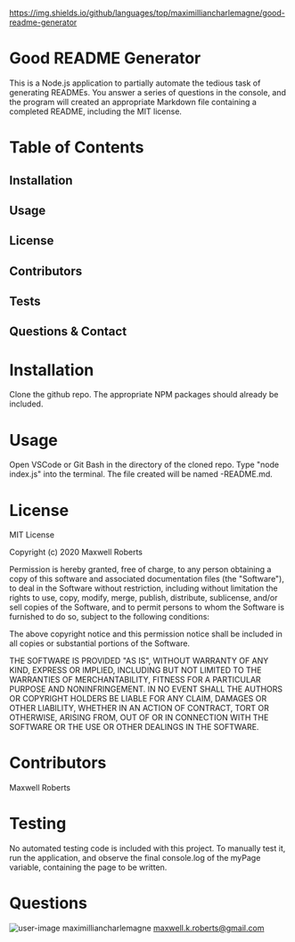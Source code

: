 https://img.shields.io/github/languages/top/maximilliancharlemagne/good-readme-generator
 
# Good README Generator
 
This is a Node.js application to partially automate the tedious task of generating READMEs. You answer a series of questions in the console, and the program will created an appropriate Markdown file containing a completed README, including the MIT license.
 
# Table of Contents
## Installation
## Usage
## License
## Contributors
## Tests
## Questions & Contact
 
# Installation
Clone the github repo. The appropriate NPM packages should already be included.
 
# Usage
Open VSCode or Git Bash in the directory of the cloned repo. Type "node index.js" into the terminal. The file created will be named <repo-name>-README.md.
 
# License
MIT License

Copyright (c) 2020 Maxwell Roberts

Permission is hereby granted, free of charge, to any person obtaining a copy
of this software and associated documentation files (the "Software"), to deal
in the Software without restriction, including without limitation the rights
to use, copy, modify, merge, publish, distribute, sublicense, and/or sell
copies of the Software, and to permit persons to whom the Software is
furnished to do so, subject to the following conditions:

The above copyright notice and this permission notice shall be included in all
copies or substantial portions of the Software.

THE SOFTWARE IS PROVIDED "AS IS", WITHOUT WARRANTY OF ANY KIND, EXPRESS OR
IMPLIED, INCLUDING BUT NOT LIMITED TO THE WARRANTIES OF MERCHANTABILITY,
FITNESS FOR A PARTICULAR PURPOSE AND NONINFRINGEMENT. IN NO EVENT SHALL THE
AUTHORS OR COPYRIGHT HOLDERS BE LIABLE FOR ANY CLAIM, DAMAGES OR OTHER
LIABILITY, WHETHER IN AN ACTION OF CONTRACT, TORT OR OTHERWISE, ARISING FROM,
OUT OF OR IN CONNECTION WITH THE SOFTWARE OR THE USE OR OTHER DEALINGS IN THE
SOFTWARE.
 
# Contributors
Maxwell Roberts
 
# Testing
No automated testing code is included with this project. To manually test it, run the application, and observe the final console.log of the myPage variable, containing the page to be written.
 
# Questions
![user-image](https://avatars3.githubusercontent.com/u/13306164?v=4)
maximilliancharlemagne
maxwell.k.roberts@gmail.com
 